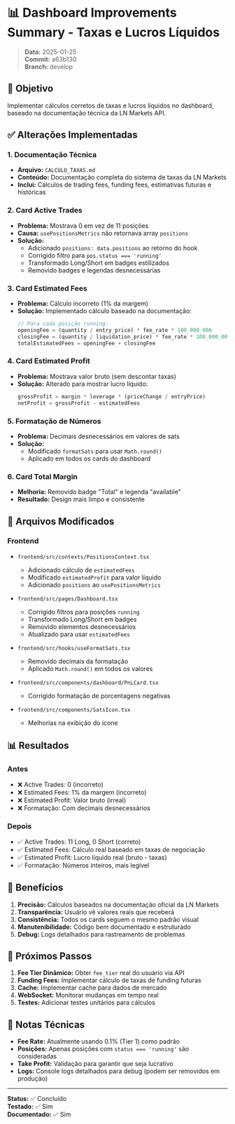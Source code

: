 # 📊 Dashboard Improvements Summary - Taxas e Lucros Líquidos

> **Data:** 2025-01-25  
> **Commit:** a63b130  
> **Branch:** develop  

## 🎯 Objetivo
Implementar cálculos corretos de taxas e lucros líquidos no dashboard, baseado na documentação técnica da LN Markets API.

## ✅ Alterações Implementadas

### 1. **Documentação Técnica**
- **Arquivo:** `CALCULO_TAXAS.md`
- **Conteúdo:** Documentação completa do sistema de taxas da LN Markets
- **Inclui:** Cálculos de trading fees, funding fees, estimativas futuras e históricas

### 2. **Card Active Trades** 
- **Problema:** Mostrava 0 em vez de 11 posições
- **Causa:** `usePositionsMetrics` não retornava array `positions`
- **Solução:** 
  - Adicionado `positions: data.positions` ao retorno do hook
  - Corrigido filtro para `pos.status === 'running'`
  - Transformado Long/Short em badges estilizados
  - Removido badges e legendas desnecessárias

### 3. **Card Estimated Fees**
- **Problema:** Cálculo incorreto (1% da margem)
- **Solução:** Implementado cálculo baseado na documentação:
  ```typescript
  // Para cada posição running:
  openingFee = (quantity / entry_price) * fee_rate * 100_000_000
  closingFee = (quantity / liquidation_price) * fee_rate * 100_000_000
  totalEstimatedFees = openingFee + closingFee
  ```

### 4. **Card Estimated Profit**
- **Problema:** Mostrava valor bruto (sem descontar taxas)
- **Solução:** Alterado para mostrar lucro líquido:
  ```typescript
  grossProfit = margin * leverage * (priceChange / entryPrice)
  netProfit = grossProfit - estimatedFees
  ```

### 5. **Formatação de Números**
- **Problema:** Decimais desnecessários em valores de sats
- **Solução:** 
  - Modificado `formatSats` para usar `Math.round()`
  - Aplicado em todos os cards do dashboard

### 6. **Card Total Margin**
- **Melhoria:** Removido badge "Total" e legenda "available"
- **Resultado:** Design mais limpo e consistente

## 🔧 Arquivos Modificados

### Frontend
- `frontend/src/contexts/PositionsContext.tsx`
  - Adicionado cálculo de `estimatedFees`
  - Modificado `estimatedProfit` para valor líquido
  - Adicionado `positions` ao `usePositionsMetrics`

- `frontend/src/pages/Dashboard.tsx`
  - Corrigido filtros para posições `running`
  - Transformado Long/Short em badges
  - Removido elementos desnecessários
  - Atualizado para usar `estimatedFees`

- `frontend/src/hooks/useFormatSats.tsx`
  - Removido decimais da formatação
  - Aplicado `Math.round()` em todos os valores

- `frontend/src/components/dashboard/PnLCard.tsx`
  - Corrigido formatação de porcentagens negativas

- `frontend/src/components/SatsIcon.tsx`
  - Melhorias na exibição do ícone

## 📊 Resultados

### Antes
- ❌ Active Trades: 0 (incorreto)
- ❌ Estimated Fees: 1% da margem (incorreto)
- ❌ Estimated Profit: Valor bruto (irreal)
- ❌ Formatação: Com decimais desnecessários

### Depois
- ✅ Active Trades: 11 Long, 0 Short (correto)
- ✅ Estimated Fees: Cálculo real baseado em taxas de negociação
- ✅ Estimated Profit: Lucro líquido real (bruto - taxas)
- ✅ Formatação: Números inteiros, mais legível

## 🎯 Benefícios

1. **Precisão:** Cálculos baseados na documentação oficial da LN Markets
2. **Transparência:** Usuário vê valores reais que receberá
3. **Consistência:** Todos os cards seguem o mesmo padrão visual
4. **Manutenibilidade:** Código bem documentado e estruturado
5. **Debug:** Logs detalhados para rastreamento de problemas

## 🚀 Próximos Passos

1. **Fee Tier Dinâmico:** Obter `fee_tier` real do usuário via API
2. **Funding Fees:** Implementar cálculo de taxas de funding futuras
3. **Cache:** Implementar cache para dados de mercado
4. **WebSocket:** Monitorar mudanças em tempo real
5. **Testes:** Adicionar testes unitários para cálculos

## 📝 Notas Técnicas

- **Fee Rate:** Atualmente usando 0.1% (Tier 1) como padrão
- **Posições:** Apenas posições com `status === 'running'` são consideradas
- **Take Profit:** Validação para garantir que seja lucrativo
- **Logs:** Console logs detalhados para debug (podem ser removidos em produção)

---
**Status:** ✅ Concluído  
**Testado:** ✅ Sim  
**Documentado:** ✅ Sim  
